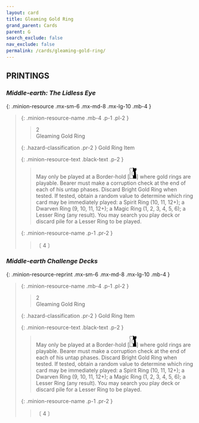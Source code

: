 ```yaml
---
layout: card
title: Gleaming Gold Ring
grand_parent: Cards
parent: G
search_exclude: false
nav_exclude: false
permalink: /cards/gleaming-gold-ring/
---
```


## PRINTINGS


### _Middle-earth: The Lidless Eye_

{: .minion-resource .mx-sm-6 .mx-md-8 .mx-lg-10 .mb-4 }
> {: .minion-resource-name .mb-4 .p-1 .pl-2 }
> > <div class="hazard-mp">2</div>
> > <div class="card-name">Gleaming Gold Ring</div>
>
> {: .hazard-classification .pr-2 }
> Gold Ring Item
>
> {: .minion-resource-text .black-text .p-2 }
> > May only be played at a Border-hold \[![](/assets/images/border-hold.svg)] where gold rings are playable. Bearer must make a corruption check at the end of each of his untap phases. Discard Bright Gold Ring when tested. If tested, obtain a random value to determine which ring card may be immediately played: a Spirit Ring (10, 11, 12+); a Dwarven Ring (9, 10, 11, 12+); a Magic Ring (1, 2, 3, 4, 5, 6); a Lesser Ring (any result). You may search you play deck or discard pile for a Lesser Ring to be played. 
> 
> {: .minion-resource-name .p-1 .pr-2 }
> > <div class="card-shield"></div>
> > <div class="card-corruption-white">〔 4 〕</div>

### _Middle-earth Challenge Decks_

{: .minion-resource-reprint .mx-sm-6 .mx-md-8 .mx-lg-10 .mb-4 }
> {: .minion-resource-name .mb-4 .p-1 .pl-2 }
> > <div class="hazard-mp">2</div>
> > <div class="card-name">Gleaming Gold Ring</div>
>
> {: .hazard-classification .pr-2 }
> Gold Ring Item
>
> {: .minion-resource-text .black-text .p-2 }
> > May only be played at a Border-hold \[![](/assets/images/border-hold.svg)] where gold rings are playable. Bearer must make a corruption check at the end of each of his untap phases. Discard Bright Gold Ring when tested. If tested, obtain a random value to determine which ring card may be immediately played: a Spirit Ring (10, 11, 12+); a Dwarven Ring (9, 10, 11, 12+); a Magic Ring (1, 2, 3, 4, 5, 6); a Lesser Ring (any result). You may search you play deck or discard pile for a Lesser Ring to be played. 
> 
> {: .minion-resource-name .p-1 .pr-2 }
> > <div class="card-shield"></div>
> > <div class="card-corruption-white">〔 4 〕</div>
